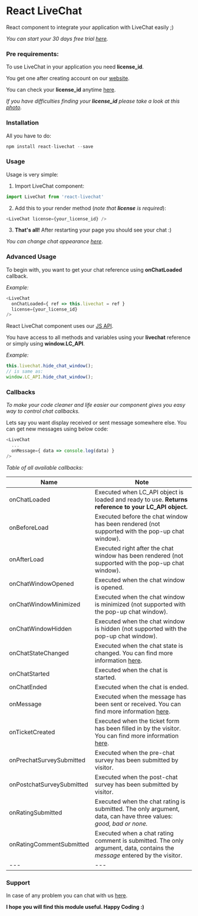 ﻿# React LiveChat

React component to integrate your application with LiveChat easily ;)

*You can start your 30 days free trial [here](https://www.livechatinc.com/signup/?source_id=header_cta&source_url=https://www.livechatinc.com/&source_type=website).*

### Pre requirements:

To use LiveChat in your application you need **license_id**. 

You get one after creating account on our [website](https://www.livechatinc.com/).

You can check your **license_id** anytime [here](https://my.livechatinc.com/settings/code).

*If you have difficulties finding your **license_id** please take a look at this [photo](https://github.com/livechat/react-livechat/blob/master/license.png).*


### Installation
All you have to do:
```javascript
npm install react-livechat --save
```

### Usage

Usage is very simple:

1. Import LiveChat component:
```javascript
import LiveChat from 'react-livechat'
```
2. Add this to your render method (*note that **license** is required*):
```javascript
<LiveChat license={your_license_id} />
```
3. **That's all!** After restarting your page you should see your chat :)

*You can change chat appearance [here](https://my.livechatinc.com/settings/theme)*.

### Advanced Usage

To begin with, you want to get your chat reference using **onChatLoaded** callback.

*Example:*
```javascript
<LiveChat 
  onChatLoaded={ ref => this.livechat = ref }
  license={your_license_id} 
/>
```

React LiveChat component uses our [JS API](https://docs.livechatinc.com/js-api/).

You have access to all methods and variables using your **livechat** reference or
simply using **window.LC_API**.

*Example:*
```javascript
this.livechat.hide_chat_window();
// is same as:
window.LC_API.hide_chat_window();
```
### Callbacks
*To make your code cleaner and life easier our component gives you easy way to control chat callbacks.*

Lets say you want display received or sent message somewhere else. You can get new messages using below code:
```javascript
<LiveChat
  ...
  onMessage={ data => console.log(data) } 
/>
```

*Table of all available callbacks:*

|Name|Note|
|---|---|
| onChatLoaded  | Executed when LC_API object is loaded and ready to use. **Returns reference to your LC_API object.** |
| onBeforeLoad  |  Executed before the chat window has been rendered (not supported with the pop-up chat window). |
| onAfterLoad  |  Executed right after the chat window has been rendered (not supported with the pop-up chat window).|
| onChatWindowOpened |  Executed when the chat window is opened. |
| onChatWindowMinimized |  Executed when the chat window is minimized (not supported with the pop-up chat window). |
| onChatWindowHidden |  Executed when the chat window is hidden (not supported with the pop-up chat window). |
| onChatStateChanged  |  Executed when the chat state is changed. You can find more information [here](https://docs.livechatinc.com/js-api/#on-chat-state-changed).|
| onChatStarted  | Executed when the chat is started.  |
| onChatEnded  |  Executed when the chat is ended. |
| onMessage | Executed when the message has been sent or received. You can find more information [here](https://docs.livechatinc.com/js-api/#on-message).|
| onTicketCreated  |  Executed when the ticket form has been filled in by the visitor. You can find more information [here](https://docs.livechatinc.com/js-api/#on-ticket-created).|
| onPrechatSurveySubmitted |  Executed when the pre-chat survey has been submitted by visitor. |
| onPostchatSurveySubmitted  |  Executed when the post-chat survey has been submitted by visitor. |
| onRatingSubmitted  |  Executed when the chat rating is submitted. The only argument, data, can have three values: *good, bad or none.*|
| onRatingCommentSubmitted |  Executed when a chat rating comment is submitted. The only argument, data, contains the *message* entered by the visitor. |
|---|---|

### Support
In case of any problem you can chat with us [here](https://www.livechatinc.com/contact/).

**I hope you will find this module useful. Happy Coding :)**

